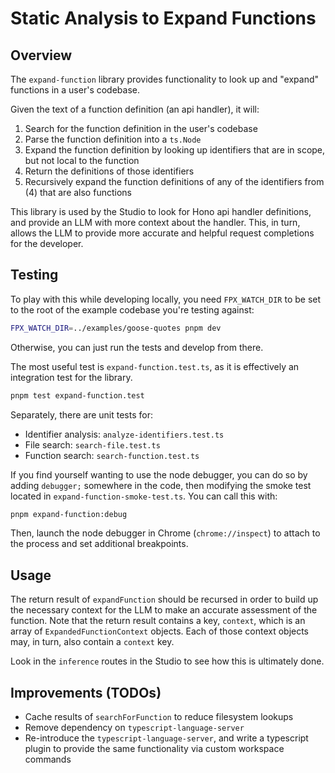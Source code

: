 # Static Analysis to Expand Functions

## Overview

The `expand-function` library provides functionality to look up and "expand" functions in a user's codebase. 

Given the text of a function definition (an api handler), it will:

1. Search for the function definition in the user's codebase
2. Parse the function definition into a `ts.Node`
3. Expand the function definition by looking up identifiers that are in scope, but not local to the function
4. Return the definitions of those identifiers
5. Recursively expand the function definitions of any of the identifiers from (4) that are also functions

This library is used by the Studio to look for Hono api handler definitions, and provide an LLM with more context about the handler. This, in turn, allows the LLM to provide more accurate and helpful request completions for the developer.

## Testing

To play with this while developing locally, you need `FPX_WATCH_DIR` to be set to the root of the example codebase you're testing against:

```bash
FPX_WATCH_DIR=../examples/goose-quotes pnpm dev
```

Otherwise, you can just run the tests and develop from there.

The most useful test is `expand-function.test.ts`, as it is effectively an integration test for the library.

```bash
pnpm test expand-function.test
```

Separately, there are unit tests for:

- Identifier analysis: `analyze-identifiers.test.ts`
- File search: `search-file.test.ts`
- Function search: `search-function.test.ts`

If you find yourself wanting to use the node debugger, you can do so by adding `debugger;` somewhere in the code, then modifying the smoke test located in `expand-function-smoke-test.ts`. You can call this with:

```bash
pnpm expand-function:debug
```

Then, launch the node debugger in Chrome (`chrome://inspect`) to attach to the process and set additional breakpoints.

## Usage

The return result of `expandFunction` should be recursed in order to build up the necessary context for the LLM to make an accurate assessment of the function. Note that the return result contains a key, `context`, which is an array of `ExpandedFunctionContext` objects. Each of those context objects may, in turn, also contain a `context` key.

Look in the `inference` routes in the Studio to see how this is ultimately done.

## Improvements (TODOs)

- Cache results of `searchForFunction` to reduce filesystem lookups
- Remove dependency on `typescript-language-server`
- Re-introduce the `typescript-language-server`, and write a typescript plugin to provide the same functionality via custom workspace commands

